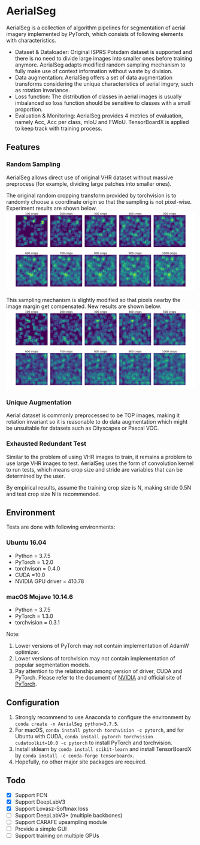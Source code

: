 # AerialSeg
AerialSeg is a collection of algorithm pipelines for segmentation of aerial imagery implemented by PyTorch, which consists of following elements with characteristics.

- Dataset & Dataloader: Original ISPRS Potsdam dataset is supported and there is no need to divide large images into smaller ones before training anymore. AerialSeg adapts modified random sampling mechanism to fully make use of context information without waste by division.
- Data augmentation: AerialSeg offers a set of data augmentation transforms considering the unique characteristics of aerial imgery, such as rotation invariance.
- Loss function: The distribution of classes in aerial images is usually imbalanced so loss function should be sensitive to classes with a small proportion.
- Evaluation & Monitoring: AerialSeg provides 4 metrics of evaluation, namely Acc, Acc per class, mIoU and FWIoU. TensorBoardX is applied to keep track with training process.

## Features

### Random Sampling

AerialSeg allows direct use of original VHR dataset without massive preprocess (for example, dividing large patches into smaller ones).

The original random cropping transform provided by torchvision is to randomly choose a coordinate origin so that the sampling is not pixel-wise. Experiment results are shown below.![](https://github.com/QT-Zhu/AerialSeg/blob/master/images/random_1.png)

This sampling mechanism is slightly modified so that pixels nearby the image margin get compensated. New results are shown below.![](https://github.com/QT-Zhu/AerialSeg/blob/master/images/random_2.png)

### Unique Augmentation

Aerial dataset is commonly preprocessed to be TOP images, making it rotation invariant so it is reasonable to do data augmentation which might be unsuitable for datasets such as Cityscapes or Pascal VOC.

### Exhausted Redundant Test

Similar to the problem of using VHR images to train, it remains a problem to use large VHR images to test. AerialSeg uses the form of convolution kernel to run tests, which means crop size and stride are variables that can be determined by the user.

By empirical results, assume the training crop size is N, making stride 0.5N and test crop size N is recommended.

## Environment

Tests are done with following environments:

### Ubuntu 16.04

- Python = 3.7.5
- PyTorch = 1.2.0
- torchvison = 0.4.0
- CUDA =10.0
- NVIDIA GPU driver = 410.78

### macOS Mojave 10.14.6

- Python = 3.7.5
- PyTorch = 1.3.0
- torchvision = 0.3.1

Note:

1. Lower versions of PyTorch may not contain implementation of AdamW optimizer.
2. Lower versions of torchvision may not contain implementation of popular segmentation models.
3. Pay attention to the relationship among version of driver, CUDA and PyTorch. Please refer to the document of [NVIDIA](https://docs.nvidia.com/cuda/cuda-toolkit-release-notes/index.html) and official site of [PyTorch](https://pytorch.org).

## Configuration

1. Strongly recommend to use Anaconda to configure the environment by `conda create -n AerialSeg python=3.7.5`.
2. For macOS, `conda install pytorch torchvision -c pytorch`, and for Ubuntu with CUDA, `conda install pytorch torchvision cudatoolkit=10.0 -c pytorch` to install PyTorch and torchvision.
3. Install sklearn by `conda install scikit-learn` and install TensorBoardX by `conda install -c conda-forge tensorboardx`.
4. Hopefully, no other major site packages are required.

## Todo

- [x] Support FCN
- [x] Support DeepLabV3
- [x] Support Lovász-Softmax loss
- [ ] Support DeepLabV3+ (multiple backbones)
- [ ] Support CARAFE upsampling module
- [ ] Provide a simple GUI
- [ ] Support training on multiple GPUs